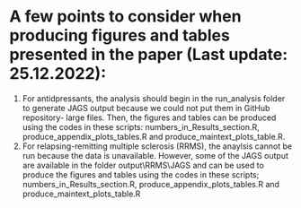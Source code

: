 # A few points to consider when producing figures and tables presented in the paper (Last update: 25.12.2022):
1. For antidpressants, the analysis should begin in the run_analysis folder to generate JAGS output because we could not put them in GitHub repository- large files. Then, the figures and tables can be produced using the codes in these scripts: numbers_in_Results_section.R, produce_appendix_plots_tables.R and produce_maintext_plots_table.R.
2. For relapsing-remitting multiple sclerosis (RRMS), the anaylsis cannot be run because the data is unavailable. However, some of the JAGS output are available in the folder output\RRMS\JAGS and can be used to produce the figures and tables using the codes in these scripts; numbers_in_Results_section.R, produce_appendix_plots_tables.R and produce_maintext_plots_table.R
